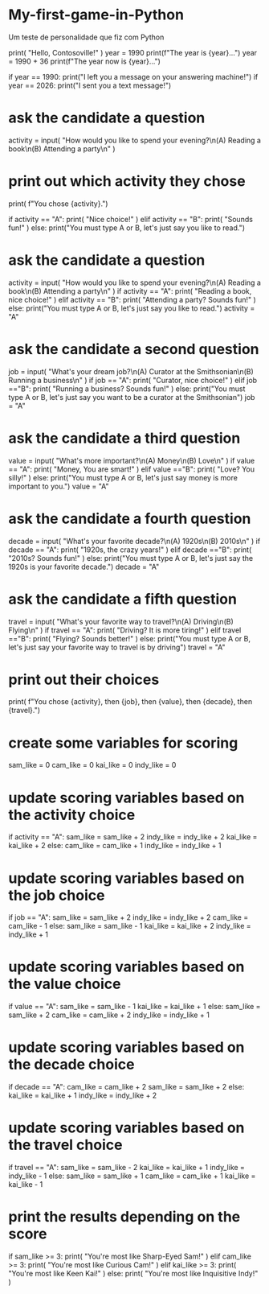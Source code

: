 # My-first-game-in-Python
Um teste de personalidade que fiz com Python

print( "Hello, Contosoville!" )
year = 1990
print(f"The year is {year}...")
year = 1990 + 36
print(f"The year now is {year}...")

if year == 1990:
 print("I left you a message on your answering machine!")
if year == 2026:
 print("I sent you a text message!")

# ask the candidate a question
activity = input( "How would you like to spend your evening?\n(A) Reading a book\n(B) Attending a party\n" )

# print out which activity they chose
print( f"You chose {activity}.")

if activity == "A":
    print( "Nice choice!" )
elif activity == "B":
    print( "Sounds fun!" )
else:
    print("You must type A or B, let's just say you like to read.")

# ask the candidate a question
activity = input( "How would you like to spend your evening?\n(A) Reading a book\n(B) Attending a party\n" )
if activity == "A":
    print( "Reading a book, nice choice!" )
elif activity == "B":
    print( "Attending a party? Sounds fun!" )
else:
    print("You must type A or B, let's just say you like to read.")
    activity = "A"

# ask the candidate a second question
job = input( "What's your dream job?\n(A) Curator at the Smithsonian\n(B) Running a business\n" )
if job == "A":
    print( "Curator, nice choice!" )
elif job =="B":
    print( "Running a business? Sounds fun!" )
else:
    print("You must type A or B, let's just say you want to be a curator at the Smithsonian")
    job = "A"

# ask the candidate a third question
value = input( "What's more important?\n(A) Money\n(B) Love\n" )
if value == "A":
    print( "Money, You are smart!" )
elif value =="B":
    print( "Love? You silly!" )
else:
    print("You must type A or B, let's just say money is more important to you.")
    value = "A"

# ask the candidate a fourth question
decade = input( "What's your favorite decade?\n(A) 1920s\n(B) 2010s\n" )
if decade == "A":
    print( "1920s, the crazy years!" )
elif decade =="B":
    print( "2010s? Sounds fun!" )
else:
    print("You must type A or B, let's just say the 1920s is your favorite decade.")
    decade = "A"

# ask the candidate a fifth question
travel = input( "What's your favorite way to travel?\n(A) Driving\n(B) Flying\n" )
if travel == "A":
    print( "Driving? It is more tiring!" )
elif travel =="B":
    print( "Flying? Sounds better!" )
else:
    print("You must type A or B, let's just say your favorite way to travel is by driving")
    travel = "A"

# print out their choices
print( f"You chose {activity}, then {job}, then {value}, then {decade}, then {travel}.")    

# create some variables for scoring
sam_like = 0
cam_like = 0
kai_like = 0
indy_like = 0

# update scoring variables based on the activity choice
if activity == "A":
    sam_like = sam_like + 2
    indy_like = indy_like + 2
    kai_like = kai_like + 2
else:
    cam_like = cam_like + 1
    indy_like = indy_like + 1

# update scoring variables based on the job choice
if job == "A":
    sam_like = sam_like + 2
    indy_like = indy_like + 2
    cam_like = cam_like - 1
else:
    sam_like = sam_like - 1
    kai_like = kai_like + 2
    indy_like = indy_like + 1

# update scoring variables based on the value choice
if value == "A":
    sam_like = sam_like - 1
    kai_like = kai_like + 1
else:
    sam_like = sam_like + 2
    cam_like = cam_like + 2
    indy_like = indy_like + 1

# update scoring variables based on the decade choice
if decade == "A":
    cam_like = cam_like + 2
    sam_like = sam_like + 2
else:
    kai_like = kai_like + 1
    indy_like = indy_like + 2

# update scoring variables based on the travel choice
if travel == "A":
    sam_like = sam_like - 2
    kai_like = kai_like + 1
    indy_like = indy_like - 1
else:
    sam_like = sam_like + 1
    cam_like = cam_like + 1
    kai_like = kai_like - 1

# print the results depending on the score
if sam_like >= 3:
    print( "You're most like Sharp-Eyed Sam!" )
elif cam_like >= 3:
    print( "You're most like Curious Cam!" )
elif kai_like >= 3:
    print( "You're most like Keen Kai!" )
else:
    print( "You're most like Inquisitive Indy!" )
